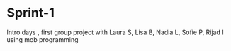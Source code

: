 # Sprint-1

Intro days , first group project with Laura S, Lisa B, Nadia L, Sofie P, Rijad I using mob programming

